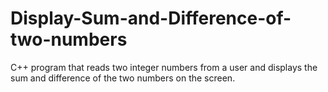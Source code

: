 # Display-Sum-and-Difference-of-two-numbers
C++ program that reads two integer numbers from a user and displays the  sum and difference of the two numbers on the screen.
